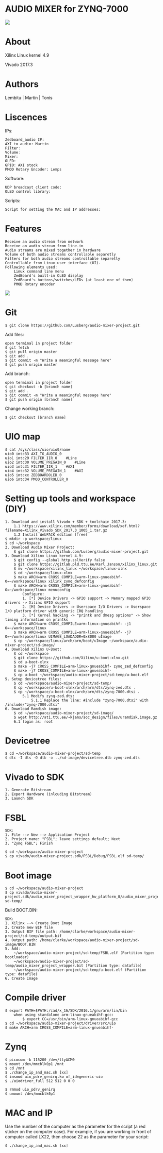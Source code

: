 # AUDIO MIXER for ZYNQ-7000

![](https://upload.wikimedia.org/wikipedia/commons/6/60/ARM_logo.svg)
                
# About

Xilinx Linux kernel 4.9

Vivado 2017.3

# Authors

Lembitu | Martin | Tonis

# Liscences

IPs:

	Zedboard_audio IP: 
	AXI to audio: Martin
	Filter:
	Volume: 
	Mixer: 
	OLED: 
	GPIO: AXI stock
	PMOD Rotary Encoder: Lemps

Software:

	UDP broadcast client code:
	OLED control library:

Scripts:

	Script for setting the MAC and IP addresses: 

# Features

	Receive an audio stream from network
	Receive an audio stream from line-in
	Audio streams are mixed together in hardware
	Volume of both audio streams controllable separetly
	Filters for both audio streams controllable separetly
	Controllable from Linux user interface (UI).
	Following elements used:
		Linux command line menu
		ZedBoard's built-in OLED display
		ZedBoard's buttons/switches/LEDs (at least one of them)
		PMOD Rotary encoder

![](/assets/audio-mixer-project-schematic.png?raw=true)

# Git

	$ git clone https://github.com/Lusberg/audio-mixer-project.git

Add files:

	open terminal in project folder
	$ git fetch
	$ git pull origin master
	$ git add .
	$ git commit -m "Write a meaningful message here"
	$ git push origin master

Add branch:

	open terminal in project folder
	$ git checkout -b [branch name]
	$ git add .
	$ git commit -m "Write a meaningful message here"
	$ git push origin [branch name]

Change working branch:

	$ git checkout [branch name]

# UIO map

	$ cat /sys/class/uio/uio0/name
	uio0 intc33 AXI_TO_AUDIO_0	
	uio1 intc29 FILTER_IIR_0	#Line
	uio2 intc30 VOLUME_PREGAIN_0	#Line
	uio3 intc31 FILTER_IIR_1	#AXI
	uio4 intc32 VOLUME_PREGAIN_1	#AXI
	uio5 intcxx ZEDBOARDOLED_0
	uio6 intc34 PMOD_CONTROLLER_0

# Setting up tools and workspace (DIY)

	1. Download and install Vivado + SDK + toolchain 2017.3:
		1.1 https://www.xilinx.com/member/forms/download/xef.html?filename=Xilinx_Vivado_SDK_2017.3_1005_1.tar.gz
		1.2 Install WebPACK edition [free]
	$ mkdir -p workspace/linux
	$ cd ~/workspace
	2. Download Audio Mixer Project:
		$ git clone https://github.com/Lusberg/audio-mixer-project.git
	3. Download Xilinx Linux kernel 4.9:
		$ git config --global http.sslVerify false
		$ git clone https://gitlab.pld.ttu.ee/Karl.Janson/xilinx_linux.git
		$ mv ~/workspace/xilinx_linux ~/workspace/linux-xlnx
		$ cd ~/workspace/linux-xlnx
		$ make ARCH=arm CROSS_COMPILE=arm-linux-gnueabihf- O=~/workspace/linux xilinx_zynq_defconfig
		$ make ARCH=arm CROSS_COMPILE=arm-linux-gnueabihf- O=~/workspace/linux menuconfig
			Configure:
			1. [*] Device Drivers -> GPIO support -> Memory mapped GPIO drivers -> Xilinx GPIO support
			2. [M] Device Drivers -> Userspace I/O Drivers -> Userspace I/O platform driver with generic IRQ handling
			3. [*] Kernel hacking -> "printk and dmesg options" -> Show timing information on printks
		$ make ARCH=arm CROSS_COMPILE=arm-linux-gnueabihf- -j1 O=~/workspace/linux
		$ make ARCH=arm CROSS_COMPILE=arm-linux-gnueabihf- -j7 O=~/workspace/linux UIMAGE_LOADADDR=0x8000 uImage
		$ cp ~/workspace/linux/arch/arm/boot/uImage ~/workspace/audio-mixer-project/sd-image/
	4. Download Xilinx U-Boot:
		$ cd ~/workspace
		$ git clone https://github.com/Xilinx/u-boot-xlnx.git
		$ cd u-boot-xlnx
		$ make -j7 CROSS_COMPILE=arm-linux-gnueabihf- zynq_zed_defconfig
		$ make -j7 CROSS_COMPILE=arm-linux-gnueabihf-
		$ cp u-boot ~/workspace/audio-mixer-project/sd-temp/u-boot.elf
	5. Setup devicetree files:
		$ cd ~/workspace/audio-mixer-project/sd-temp/
		$ cp ~/workspace/u-boot-xlnx/arch/arm/dts/zynq-zed.dts .
		$ cp ~/workspace/u-boot-xlnx/arch/arm/dts/zynq-7000.dtsi .
			5.1 Modify zynq-zed.dts:
				5.1.1 Replace the line: #include "zynq-7000.dtsi" with /include/"zynq-7000.dtsi"
	6. Download Ramdisk image:
		$ cd ~/workspace/audio-mixer-project/sd-image/
		$ wget http://ati.ttu.ee/~kjans/soc_design/files/uramdisk.image.gz
		6.1 login as: root

# Devicetree

	$ cd ~/workspace/audio-mixer-project/sd-temp
	$ dtc -I dts -O dtb -o ../sd-image/devicetree.dtb zynq-zed.dts

# Vivado to SDK

	1. Generate Bitstream
	2. Export Hardware (inlcuding Bitstream)
	3. Launch SDK

# FSBL
	
	SDK:
	1. File --> New --> Application Project
	2. Project name: "FSBL"; leave settings default; Next
	3. "Zynq FSBL"; Finish

	$ cd ~/workspace/audio-mixer-project
	$ cp vivado/audio-mixer-project.sdk/FSBL/Debug/FSBL.elf sd-temp/

# Boot image

	$ cd ~/workspace/audio-mixer-project
	$ cp vivado/audio-mixer-project.sdk/audio_mixer_project_wrapper_hw_platform_0/audio_mixer_project_wrapper.bit sd-temp/

Build BOOT.BIN:

	SDK:
	1. Xilinx --> Create Boot Image
	2. Create new BIF file
	3. Output BIF file path: /home/clarke/workspace/audio-mixer-project/sd-temp/output.bif
	4. Output path: /home/clarke/workspace/audio-mixer-project/sd-image/BOOT.BIN
	5. Add:
		~/workspace/audio-mixer-project/sd-temp/FSBL.elf (Partition type: bootloader)
		~/workspace/audio-mixer-project/sd-temp/audio_mixer_project_wrapper.bit (Partition type: datafile)
		~/workspace/audio-mixer-project/sd-temp/u-boot.elf (Partition type: datafile)
	6. Create Image

# Compile driver
	
	$ export PATH=$PATH:/cad/x_16/SDK/2016.1/gnu/arm/lin/bin
		when using standalone arm-linux-gnueabihf-gcc:
			$ export CC=/usr/bin/arm-linux-gnueabihf-gcc
	$ cd ~/workspace/audio-mixer-project/driver/src/uio
	$ make ARCH=arm CROSS_COMPILE=arm-linux-gnueabihf-

# Zynq

	$ picocom -b 115200 /dev/ttyACM0
	$ mount /dev/mmcblk0p1 /mnt
	$ cd /mnt
	$ ./change_ip_and_mac.sh [xx]
	$ insmod uio_pdrv_genirq.ko of_id=generic-uio
	$ ./uiodriver_full 512 512 0 0 0

	$ rmmod uio_pdrv_genirq
	$ umount /dev/mmcblk0p1

# MAC and IP

Use the number of the computer as the parameter for the script (a red sticker on the computer case). For example, if you are working in front of computer called LX22, then choose 22 as the parameter for your script:

	$ ./change_ip_and_mac.sh [xx]




